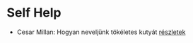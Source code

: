 # Self Help

- Cesar Millan: Hogyan neveljünk tökéletes kutyát [részletek](../_details/Cesar%20Millan.md#id_1725)